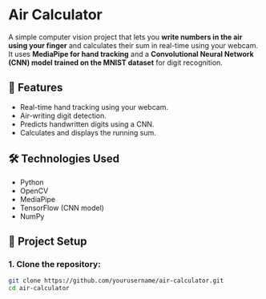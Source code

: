 # Air Calculator

A simple computer vision project that lets you **write numbers in the air using your finger** and calculates their sum in real-time using your webcam.  
It uses **MediaPipe for hand tracking** and a **Convolutional Neural Network (CNN) model trained on the MNIST dataset** for digit recognition.

## 🚀 Features
-  Real-time hand tracking using your webcam.
-  Air-writing digit detection.
-  Predicts handwritten digits using a CNN.
-  Calculates and displays the running sum.


## 🛠️ Technologies Used
- Python
- OpenCV
- MediaPipe
- TensorFlow (CNN model)
- NumPy


## 📂 Project Setup

### 1. Clone the repository:
```bash
git clone https://github.com/yourusername/air-calculator.git
cd air-calculator
